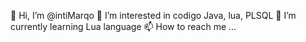 👋 Hi, I’m @intiMarqo
👀 I’m interested in codigo Java, lua, PLSQL
🌱 I’m currently learning Lua language
📫 How to reach me ...

<!---
intiMarqo/intiMarqo is a ✨ special ✨ repository because its `README.md` (this file) appears on your GitHub profile.
You can click the Preview link to take a look at your changes.
--->
